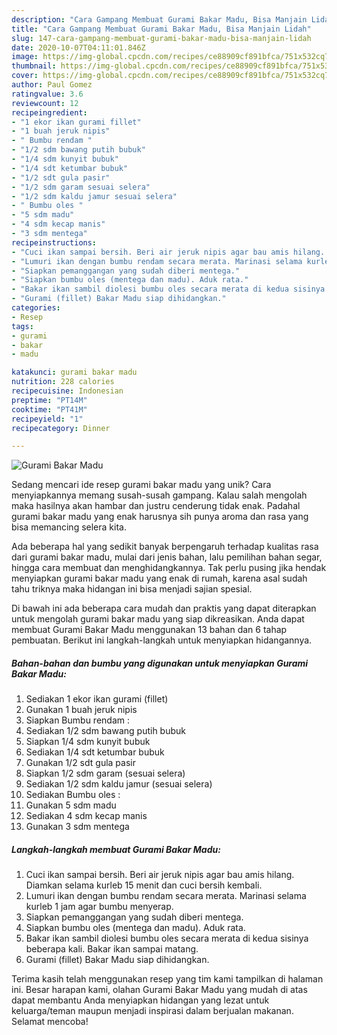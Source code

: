 ```yaml
---
description: "Cara Gampang Membuat Gurami Bakar Madu, Bisa Manjain Lidah"
title: "Cara Gampang Membuat Gurami Bakar Madu, Bisa Manjain Lidah"
slug: 147-cara-gampang-membuat-gurami-bakar-madu-bisa-manjain-lidah
date: 2020-10-07T04:11:01.846Z
image: https://img-global.cpcdn.com/recipes/ce88909cf891bfca/751x532cq70/gurami-bakar-madu-foto-resep-utama.jpg
thumbnail: https://img-global.cpcdn.com/recipes/ce88909cf891bfca/751x532cq70/gurami-bakar-madu-foto-resep-utama.jpg
cover: https://img-global.cpcdn.com/recipes/ce88909cf891bfca/751x532cq70/gurami-bakar-madu-foto-resep-utama.jpg
author: Paul Gomez
ratingvalue: 3.6
reviewcount: 12
recipeingredient:
- "1 ekor ikan gurami fillet"
- "1 buah jeruk nipis"
- " Bumbu rendam "
- "1/2 sdm bawang putih bubuk"
- "1/4 sdm kunyit bubuk"
- "1/4 sdt ketumbar bubuk"
- "1/2 sdt gula pasir"
- "1/2 sdm garam sesuai selera"
- "1/2 sdm kaldu jamur sesuai selera"
- " Bumbu oles "
- "5 sdm madu"
- "4 sdm kecap manis"
- "3 sdm mentega"
recipeinstructions:
- "Cuci ikan sampai bersih. Beri air jeruk nipis agar bau amis hilang. Diamkan selama kurleb 15 menit dan cuci bersih kembali."
- "Lumuri ikan dengan bumbu rendam secara merata. Marinasi selama kurleb 1 jam agar bumbu menyerap."
- "Siapkan pemanggangan yang sudah diberi mentega."
- "Siapkan bumbu oles (mentega dan madu). Aduk rata."
- "Bakar ikan sambil diolesi bumbu oles secara merata di kedua sisinya beberapa kali. Bakar ikan sampai matang."
- "Gurami (fillet) Bakar Madu siap dihidangkan."
categories:
- Resep
tags:
- gurami
- bakar
- madu

katakunci: gurami bakar madu 
nutrition: 228 calories
recipecuisine: Indonesian
preptime: "PT14M"
cooktime: "PT41M"
recipeyield: "1"
recipecategory: Dinner

---
```



![Gurami Bakar Madu](https://img-global.cpcdn.com/recipes/ce88909cf891bfca/751x532cq70/gurami-bakar-madu-foto-resep-utama.jpg)

Sedang mencari ide resep gurami bakar madu yang unik? Cara menyiapkannya memang susah-susah gampang. Kalau salah mengolah maka hasilnya akan hambar dan justru cenderung tidak enak. Padahal gurami bakar madu yang enak harusnya sih punya aroma dan rasa yang bisa memancing selera kita.

Ada beberapa hal yang sedikit banyak berpengaruh terhadap kualitas rasa dari gurami bakar madu, mulai dari jenis bahan, lalu pemilihan bahan segar, hingga cara membuat dan menghidangkannya. Tak perlu pusing jika hendak menyiapkan gurami bakar madu yang enak di rumah, karena asal sudah tahu triknya maka hidangan ini bisa menjadi sajian spesial.




Di bawah ini ada beberapa cara mudah dan praktis yang dapat diterapkan untuk mengolah gurami bakar madu yang siap dikreasikan. Anda dapat membuat Gurami Bakar Madu menggunakan 13 bahan dan 6 tahap pembuatan. Berikut ini langkah-langkah untuk menyiapkan hidangannya.

<!--inarticleads1-->

##### Bahan-bahan dan bumbu yang digunakan untuk menyiapkan Gurami Bakar Madu:

1. Sediakan 1 ekor ikan gurami (fillet)
1. Gunakan 1 buah jeruk nipis
1. Siapkan  Bumbu rendam :
1. Sediakan 1/2 sdm bawang putih bubuk
1. Siapkan 1/4 sdm kunyit bubuk
1. Sediakan 1/4 sdt ketumbar bubuk
1. Gunakan 1/2 sdt gula pasir
1. Siapkan 1/2 sdm garam (sesuai selera)
1. Sediakan 1/2 sdm kaldu jamur (sesuai selera)
1. Sediakan  Bumbu oles :
1. Gunakan 5 sdm madu
1. Sediakan 4 sdm kecap manis
1. Gunakan 3 sdm mentega




<!--inarticleads2-->

##### Langkah-langkah membuat Gurami Bakar Madu:

1. Cuci ikan sampai bersih. Beri air jeruk nipis agar bau amis hilang. Diamkan selama kurleb 15 menit dan cuci bersih kembali.
1. Lumuri ikan dengan bumbu rendam secara merata. Marinasi selama kurleb 1 jam agar bumbu menyerap.
1. Siapkan pemanggangan yang sudah diberi mentega.
1. Siapkan bumbu oles (mentega dan madu). Aduk rata.
1. Bakar ikan sambil diolesi bumbu oles secara merata di kedua sisinya beberapa kali. Bakar ikan sampai matang.
1. Gurami (fillet) Bakar Madu siap dihidangkan.




Terima kasih telah menggunakan resep yang tim kami tampilkan di halaman ini. Besar harapan kami, olahan Gurami Bakar Madu yang mudah di atas dapat membantu Anda menyiapkan hidangan yang lezat untuk keluarga/teman maupun menjadi inspirasi dalam berjualan makanan. Selamat mencoba!
